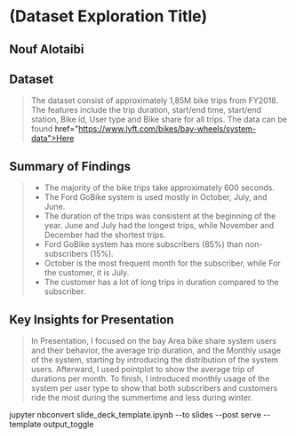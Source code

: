 # (Dataset Exploration Title)
## Nouf Alotaibi


## Dataset

> The dataset consist of approximately 1,85M bike trips from FY2018. The features include the trip duration, start/end time, start/end station, Bike id, User type and Bike share for all trips. The data can be found <a> href="https://www.lyft.com/bikes/bay-wheels/system-data">Here</a>

## Summary of Findings

> - The majority of the bike trips take approximately 600 seconds.
> - The Ford GoBike system is used mostly in October, July, and June.
> - The duration of the trips was consistent at the beginning of the year. June and July had the longest trips, while November and December had the shortest trips.
> - Ford GoBike system has more subscribers (85%) than non-subscribers (15%).
> - October is the most frequent month for the subscriber, while For the customer, it is July.
> - The customer has a lot of long trips in duration compared to the subscriber.


## Key Insights for Presentation

> In Presentation, I focused on the bay Area bike share system users and their behavior, the average trip duration, and the Monthly usage of the system, starting by introducing the distribution of the system users. Afterward, I used pointplot to show the average trip of durations per month. To finish, I introduced monthly usage of the system per user type to show that both subscribers and customers ride the most during the summertime and less during winter. 

jupyter nbconvert slide_deck_template.ipynb --to slides --post serve --template output_toggle